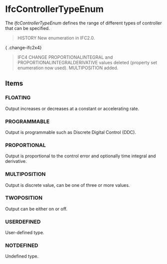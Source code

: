 # IfcControllerTypeEnum

The _IfcControllerTypeEnum_ defines the range of different types of controller that can be specified.
<!-- end of short definition -->

> HISTORY New enumeration in IFC2.0.

{ .change-ifc2x4}
> IFC4 CHANGE PROPORTIONALINTEGRAL and PROPORTIONALINTEGRALDERIVATIVE values deleted (property set enumeration now used). MULTIPOSITION added.

## Items

### FLOATING
Output increases or decreases at a constant or accelerating rate.

### PROGRAMMABLE
Output is programmable such as Discrete Digital Control (DDC).

### PROPORTIONAL
Output is proportional to the control error and optionally time integral and derivative.

### MULTIPOSITION
Output is discrete value, can be one of three or more values.

### TWOPOSITION
Output can be either on or off.

### USERDEFINED
User-defined type.

### NOTDEFINED
Undefined type.
